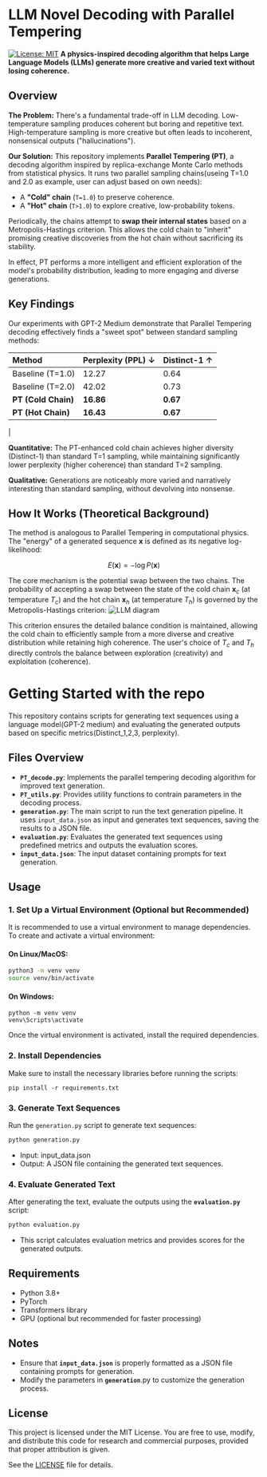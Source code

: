 # LLM Novel Decoding with Parallel Tempering

[![License: MIT](https://img.shields.io/badge/License-MIT-yellow.svg)](https://opensource.org/licenses/MIT)
**A physics-inspired decoding algorithm that helps Large Language Models (LLMs) generate more creative and varied text without losing coherence.**

## Overview

**The Problem:** There's a fundamental trade-off in LLM decoding. Low-temperature sampling produces coherent but boring and repetitive text. High-temperature sampling is more creative but often leads to incoherent, nonsensical outputs ("hallucinations").

**Our Solution:** This repository implements **Parallel Tempering (PT)**, a decoding algorithm inspired by replica-exchange Monte Carlo methods from statistical physics. It runs two parallel sampling chains(useing T=1.0 and 2.0 as example, user can adjust based on own needs):
- A **"Cold" chain** (`T=1.0`) to preserve coherence.
- A **"Hot" chain** (`T>1.0`) to explore creative, low-probability tokens.

Periodically, the chains attempt to **swap their internal states** based on a Metropolis-Hastings criterion. This allows the cold chain to "inherit" promising creative discoveries from the hot chain without sacrificing its stability.

In effect, PT performs a more intelligent and efficient exploration of the model's probability distribution, leading to more engaging and diverse generations.

## Key Findings

Our experiments with GPT-2 Medium demonstrate that Parallel Tempering decoding effectively finds a "sweet spot" between standard sampling methods:

| Method | Perplexity (PPL) ↓ | Distinct-1 ↑ |
| :--- | :--- | :--- |
| Baseline (T=1.0) | 12.27 | 0.64 |
| Baseline (T=2.0) | 42.02 | 0.73 |
| **PT (Cold Chain)** | **16.86** | **0.67** |
| **PT (Hot Chain)** | **16.43** | **0.67** |
|

**Quantitative:** The PT-enhanced cold chain achieves higher diversity (Distinct-1) than standard T=1 sampling, while maintaining significantly lower perplexity (higher coherence) than standard T=2 sampling.

**Qualitative:** Generations are noticeably more varied and narratively interesting than standard sampling, without devolving into nonsense.
## How It Works (Theoretical Background)

The method is analogous to Parallel Tempering in computational physics. The "energy" of a generated sequence $\mathbf{x}$ is defined as its negative log-likelihood:

$$E(\mathbf{x}) = -\log P(\mathbf{x})$$

The core mechanism is the potential swap between the two chains. The probability of accepting a swap between the state of the cold chain $\mathbf{x}_c$ (at temperature $T_c$) and the hot chain $\mathbf{x}_h$ (at temperature $T_h$) is governed by the Metropolis-Hastings criterion:
![LLM diagram]([https://raw.githubusercontent.com/Weina-SG/llm-novel-decoding-with-pt/main/images/formula.png](https://github.com/Weina-SG/llm-novel-decoding-with-pt/blob/master/images/formula.png))

This criterion ensures the detailed balance condition is maintained, allowing the cold chain to efficiently sample from a more diverse and creative distribution while retaining high coherence. The user's choice of $T_c$ and $T_h$ directly controls the balance between exploration (creativity) and exploitation (coherence).

# Getting Started with the repo

This repository contains scripts for generating text sequences using a language model(GPT-2 medium) and evaluating the generated outputs based on specific metrics(Distinct_1,2,3, perplexity).

## Files Overview

- **`PT_decode.py`**: Implements the parallel tempering decoding algorithm for improved text generation.
- **`PT_utils.py`**: Provides utility functions to contrain parameters in the decoding process.
- **`generation.py`**: The main script to run the text generation pipeline. It uses `input_data.json` as input and generates text sequences, saving the results to a JSON file.
- **`evaluation.py`**: Evaluates the generated text sequences using predefined metrics and outputs the evaluation scores.
- **`input_data.json`**: The input dataset containing prompts for text generation.

## Usage

### 1. Set Up a Virtual Environment (Optional but Recommended)
It is recommended to use a virtual environment to manage dependencies. To create and activate a virtual environment:

#### On Linux/MacOS:
```bash
python3 -m venv venv
source venv/bin/activate
```
#### On Windows:
```
python -m venv venv
venv\Scripts\activate
```
Once the virtual environment is activated, install the required dependencies.
### 2. Install Dependencies
Make sure to install the necessary libraries before running the scripts:
```
pip install -r requirements.txt
```
### 3. Generate Text Sequences
Run the `generation.py` script to generate text sequences:
```bash
python generation.py
```
- Input: input_data.json
- Output: A JSON file containing the generated text sequences.
### 4. Evaluate Generated Text
After generating the text, evaluate the outputs using the **`evaluation.py`** script:
```bash
python evaluation.py
```
- This script calculates evaluation metrics and provides scores for the generated outputs.

## Requirements
- Python 3.8+
- PyTorch
- Transformers library
- GPU (optional but recommended for faster processing)

## Notes
- Ensure that **`input_data.json`** is properly formatted as a JSON file containing prompts for generation.
- Modify the parameters in **`generation`**.py to customize the generation process.

## License
This project is licensed under the MIT License. You are free to use, modify, and distribute this code for research and commercial purposes, provided that proper attribution is given.

See the [LICENSE](LICENSE) file for details.
